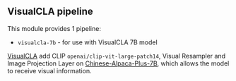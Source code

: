 ## VisualCLA pipeline

This module provides 1 pipeline:
- `visualcla-7b` - for use with VisualCLA 7B model

[VisualCLA](https://github.com/airaria/Visual-Chinese-LLaMA-Alpaca) add CLIP `openai/clip-vit-large-patch14`, Visual Resampler and Image Projection Layer on [Chinese-Alpaca-Plus-7B](https://github.com/ymcui/Chinese-LLaMA-Alpaca), which allows the model to receive visual information.
